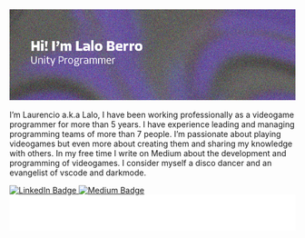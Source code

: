 <img src="https://raw.githubusercontent.com/LaloBerro/LaloBerro/main/Banner.png" alt="">

I’m Laurencio a.k.a Lalo, I have been working professionally as a videogame programmer for more than 5 years. I have experience leading and managing programming teams of more than 7 people. I’m passionate about playing videogames but even more about creating them and sharing my knowledge with others. In my free time I write on Medium about the development and programming of videogames. I consider myself a disco dancer and an evangelist of vscode and darkmode. 

<div id="badges" align="left">
  <a href="https://www.linkedin.com/in/laurencioberro/">
    <img src="https://img.shields.io/badge/LinkedIn-blue?style=flat&logo=linkedin&logoColor=white" alt="LinkedIn Badge"/>
  </a>
  
  <a href="https://medium.com/@laurencioberro">
    <img src="https://img.shields.io/badge/Medium-grey?style=flat&logo=medium&logoColor=white" alt="Medium Badge"/>
  </a>
</div>

<a href="https://www.linkedin.com/in/laurencioberro/">
    <img src="https://raw.githubusercontent.com/LaloBerro/LaloBerro/main/Title.png" alt="LinkedIn Badge"/>
  </a>

